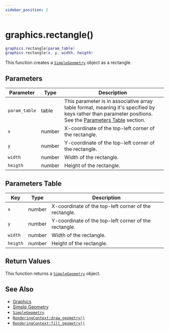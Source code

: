 ```yaml
---
sidebar_position: 2
---
```


# graphics.rectangle()
```lua
graphics.rectangle(param_table)
graphics.rectangle(x, y, width, heigth)
```
This function creates a [`SimpleGeometry`](/libs/graphics/SimpleGeometry) object as a rectangle.

## Parameters
|Parameter|Type|Description|
|-|-|-|
|`param_table`|table|This parameter is in associative array table format, meaning it's specified by keys rather than parameter positions. See the [Parameters Table](#parameters-table) section.|
|`x`|number|X-coordinate of the top-left corner of the rectangle.
|`y`|number|Y-coordinate of the top-left corner of the rectangle.
|`width`|number|Width of the rectangle.
|`heigth`|number|Height of the rectangle.


## Parameters Table
|Key|Type|Description|
|-|-|-|
|`x`|number|X-coordinate of the top-left corner of the rectangle.
|`y`|number|Y-coordinate of the top-left corner of the rectangle.
|`width`|number|Width of the rectangle.
|`heigth`|number|Height of the rectangle.


## Return Values
This function returns a [`SimpleGeometry`](/libs/graphics/SimpleGeometry) object.

## See Also
- [Graphics](/guide/graphics)
- [Simple Geometry](/guide/graphics#simple-geometry)
- [`SimpleGeometry`](/libs/graphics/SimpleGeometry/)
- [`RenderingContext:draw_geometry()`](/libs/graphics/RenderingContext/RenderingContext-draw_geometry)
- [`RenderingContext:fill_geometry()`](/libs/graphics/RenderingContext/RenderingContext-fill_geometry)
